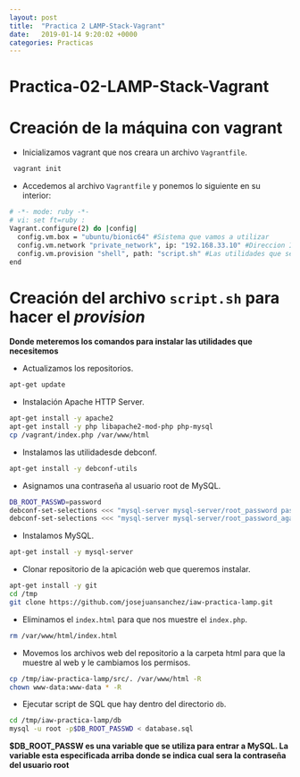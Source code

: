 ```yaml
---
layout: post
title:  "Practica 2 LAMP-Stack-Vagrant"
date:   2019-01-14 9:20:02 +0000
categories: Practicas
---
```



# Practica-02-LAMP-Stack-Vagrant

# Creación de la máquina con vagrant

- Inicializamos vagrant que nos creara un archivo `Vagrantfile`.

```bash
 vagrant init
 ```

- Accedemos al archivo `Vagrantfile` y ponemos lo siguiente en su interior:

```bash
# -*- mode: ruby -*-
# vi: set ft=ruby :
Vagrant.configure(2) do |config|
  config.vm.box = "ubuntu/bionic64" #Sistema que vamos a utilizar
  config.vm.network "private_network", ip: "192.168.33.10" #Direccion IP y tipo de red
  config.vm.provision "shell", path: "script.sh" #Las utilidades que se van a instalar por defecto en la maquina     
end
```

# Creación del archivo `script.sh` para hacer el *provision*

**Donde meteremos los comandos para instalar las utilidades que necesitemos**

- Actualizamos los repositorios.
```bash
apt-get update
```

- Instalación Apache HTTP Server.
```bash
apt-get install -y apache2
apt-get install -y php libapache2-mod-php php-mysql
cp /vagrant/index.php /var/www/html
```

- Instalamos las utilidadesde debconf.
```bash
apt-get install -y debconf-utils
```

- Asignamos una contraseña al usuario root de MySQL.
```bash
DB_ROOT_PASSWD=password
debconf-set-selections <<< "mysql-server mysql-server/root_password password $DB_ROOT_PASSWD"
debconf-set-selections <<< "mysql-server mysql-server/root_password_again password $DB_ROOT_PASSWD"
```

- Instalamos MySQL.
```bash
apt-get install -y mysql-server
```

- Clonar repositorio de la apicación web que queremos instalar.
```bash
apt-get install -y git
cd /tmp
git clone https://github.com/josejuansanchez/iaw-practica-lamp.git
```

- Eliminamos el `index.html` para que nos muestre el `index.php`.
```bash
rm /var/www/html/index.html 
```

- Movemos los archivos web del repositorio a la carpeta html para que la muestre al web y le cambiamos los permisos.
```bash
cp /tmp/iaw-practica-lamp/src/. /var/www/html -R 
chown www-data:www-data * -R
```

- Ejecutar script de SQL que hay dentro del directorio `db`.
```bash
cd /tmp/iaw-practica-lamp/db
mysql -u root -p$DB_ROOT_PASSWD < database.sql 
```

**$DB_ROOT_PASSW es una variable que se utiliza para entrar a MySQL. La variable esta especificada arriba donde se indica cual sera la contraseña del usuario root**
